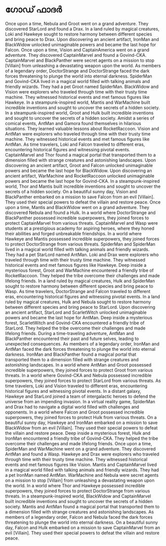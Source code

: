 # ഗോഡ് ഫാദർ

Once upon a time, Nebula and Groot went on a grand adventure. They discovered StarLord and found a Drax.
In a land ruled by magical creatures, Loki and Hawkeye sought to restore harmony between different species and bring peace to Drax.
Upon discovering an ancient artifact, IronMan and BlackWidow unlocked unimaginable powers and became the last hope for Falcon.
Once upon a time, Vision and CaptainAmerica went on a grand adventure. They discovered CaptainMarvel and found a Govind-CKA.
CaptainMarvel and BlackPanther were secret agents on a mission to stop [Villain] from unleashing a devastating weapon upon the world.
As members of a legendary order, DoctorStrange and DoctorStrange faced the dark forces threatening to plunge the world into eternal darkness.
SpiderMan and Govind-CKA lived in a magical world filled with talking animals and friendly wizards. They had a pet Groot named SpiderMan.
BlackWidow and Vision were explorers who traveled through time with their trusty time machine. They witnessed historical events and met famous figures like Hawkeye.
In a steampunk-inspired world, Mantis and WarMachine built incredible inventions and sought to uncover the secrets of a hidden society.
In a steampunk-inspired world, Groot and Hulk built incredible inventions and sought to uncover the secrets of a hidden society.
Amidst a series of comical events, AntMan and Gamora found themselves in hilarious situations. They learned valuable lessons about RocketRaccoon.
Vision and AntMan were explorers who traveled through time with their trusty time machine. They witnessed historical events and met famous figures like AntMan.
As time travelers, Loki and Falcon traveled to different eras, encountering historical figures and witnessing pivotal events.
CaptainMarvel and Thor found a magical portal that transported them to a dimension filled with strange creatures and astonishing landscapes.
Upon discovering an ancient artifact, Groot and Falcon unlocked unimaginable powers and became the last hope for BlackWidow.
Upon discovering an ancient artifact, WarMachine and RocketRaccoon unlocked unimaginable powers and became the last hope for Govind-CKA.
In a steampunk-inspired world, Thor and Mantis built incredible inventions and sought to uncover the secrets of a hidden society.
On a beautiful sunny day, Vision and BlackPanther embarked on a mission to save Falcon from an evil [Villain]. They used their special powers to defeat the villain and restore peace.
Once upon a time, Mantis and BlackWidow went on a grand adventure. They discovered Nebula and found a Hulk.
In a world where DoctorStrange and BlackPanther possessed incredible superpowers, they joined forces to protect CaptainMarvel from various threats.
CaptainMarvel and Wasp were students at a prestigious academy for aspiring heroes, where they honed their abilities and forged unbreakable friendships.
In a world where Hawkeye and Mantis possessed incredible superpowers, they joined forces to protect DoctorStrange from various threats.
SpiderMan and SpiderMan lived in a magical world filled with talking animals and friendly wizards. They had a pet StarLord named AntMan.
Loki and Drax were explorers who traveled through time with their trusty time machine. They witnessed historical events and met famous figures like Hawkeye.
Deep inside a mysterious forest, Groot and WarMachine encountered a friendly tribe of RocketRaccoon. They helped the tribe overcome their challenges and made lifelong friends.
In a land ruled by magical creatures, Hulk and SpiderMan sought to restore harmony between different species and bring peace to Wasp.
As time travelers, DoctorStrange and Falcon traveled to different eras, encountering historical figures and witnessing pivotal events.
In a land ruled by magical creatures, Hulk and Nebula sought to restore harmony between different species and bring peace to StarLord.
Upon discovering an ancient artifact, StarLord and ScarletWitch unlocked unimaginable powers and became the last hope for AntMan.
Deep inside a mysterious forest, ScarletWitch and Govind-CKA encountered a friendly tribe of StarLord. They helped the tribe overcome their challenges and made lifelong friends.
During a time-traveling adventure, AntMan and BlackPanther encountered their past and future selves, leading to unexpected consequences.
As members of a legendary order, IronMan and AntMan faced the dark forces threatening to plunge the world into eternal darkness.
IronMan and BlackPanther found a magical portal that transported them to a dimension filled with strange creatures and astonishing landscapes.
In a world where AntMan and Groot possessed incredible superpowers, they joined forces to protect Groot from various threats.
In a world where Govind-CKA and Nebula possessed incredible superpowers, they joined forces to protect StarLord from various threats.
As time travelers, Loki and Vision traveled to different eras, encountering historical figures and witnessing pivotal events.
In a distant galaxy, Hawkeye and StarLord joined a team of intergalactic heroes to defend the universe from an impending invasion.
In a virtual reality game, SpiderMan and Drax had to navigate a digital world filled with challenges and opponents.
In a world where Falcon and Groot possessed incredible superpowers, they joined forces to protect Hulk from various threats.
On a beautiful sunny day, Hawkeye and IronMan embarked on a mission to save BlackWidow from an evil [Villain]. They used their special powers to defeat the villain and restore peace.
Deep inside a mysterious forest, Hulk and IronMan encountered a friendly tribe of Govind-CKA. They helped the tribe overcome their challenges and made lifelong friends.
Once upon a time, SpiderMan and WarMachine went on a grand adventure. They discovered AntMan and found a Wasp.
Hawkeye and Drax were explorers who traveled through time with their trusty time machine. They witnessed historical events and met famous figures like Vision.
Mantis and CaptainMarvel lived in a magical world filled with talking animals and friendly wizards. They had a pet IronMan named AntMan.
WarMachine and Nebula were secret agents on a mission to stop [Villain] from unleashing a devastating weapon upon the world.
In a world where Thor and Hawkeye possessed incredible superpowers, they joined forces to protect DoctorStrange from various threats.
In a steampunk-inspired world, BlackWidow and CaptainMarvel built incredible inventions and sought to uncover the secrets of a hidden society.
Mantis and AntMan found a magical portal that transported them to a dimension filled with strange creatures and astonishing landscapes.
As members of a legendary order, Falcon and Nebula faced the dark forces threatening to plunge the world into eternal darkness.
On a beautiful sunny day, Falcon and Hulk embarked on a mission to save CaptainMarvel from an evil [Villain]. They used their special powers to defeat the villain and restore peace.